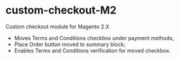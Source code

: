 # custom-checkout-M2
Custom checkout module for Magento 2.X

- Moves Terms and Conditions checkbox under payment methods;
- Place Order button moved to summary block;
- Enables Terms and Conditions verification for moved checkbox.
